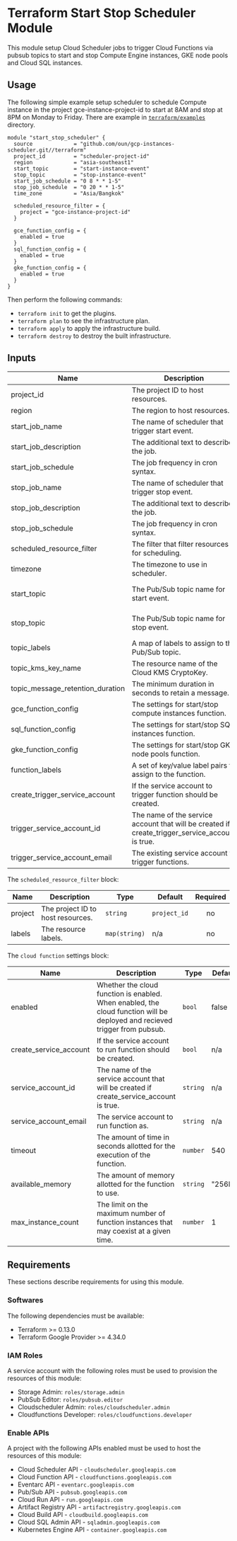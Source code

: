 # Terraform Start Stop Scheduler Module

This module setup Cloud Scheduler jobs to trigger Cloud Functions via pubsub topics to start and stop Compute Engine instances, GKE node pools and Cloud SQL instances.

## Usage

The following simple example setup scheduler to schedule Compute instance in the project gce-instance-project-id to start at 8AM and stop at 8PM on Monday to Friday. There are example in [`terraform/examples`](./terraform/examples/) directory.

```
module "start_stop_scheduler" {
  source             = "github.com/oun/gcp-instances-scheduler.git//terraform"
  project_id         = "scheduler-project-id"
  region             = "asia-southeast1"
  start_topic        = "start-instance-event"
  stop_topic         = "stop-instance-event"
  start_job_schedule = "0 8 * * 1-5"
  stop_job_schedule  = "0 20 * * 1-5"
  time_zone          = "Asia/Bangkok"

  scheduled_resource_filter = {
    project = "gce-instance-project-id"
  }

  gce_function_config = {
    enabled = true
  }
  sql_function_config = {
    enabled = true
  }
  gke_function_config = {
    enabled = true
  }
}
```

Then perform the following commands:

- `terraform init` to get the plugins.
- `terraform plan` to see the infrastructure plan.
- `terraform apply` to apply the infrastructure build.
- `terraform destroy` to destroy the built infrastructure.

## Inputs

| Name                             | Description                                                                                     | Type          | Default                | Required |
| -------------------------------- | ----------------------------------------------------------------------------------------------- | ------------- | ---------------------- | :------: |
| project_id                       | The project ID to host resources.                                                               | `string`      | n/a                    |   yes    |
| region                           | The region to host resources.                                                                   | `string`      | n/a                    |   yes    |
| start_job_name                   | The name of scheduler that trigger start event.                                                 | `string`      | "start-instances"      |   yes    |
| start_job_description            | The additional text to describe the job.                                                        | `string`      | ""                     |    no    |
| start_job_schedule               | The job frequency in cron syntax.                                                               | `string`      | n/a                    |   yes    |
| stop_job_name                    | The name of scheduler that trigger stop event.                                                  | `string`      | "stop-instances"       |    no    |
| stop_job_description             | The additional text to describe the job.                                                        | `string`      | ""                     |   yes    |
| stop_job_schedule                | The job frequency in cron syntax.                                                               | `string`      | n/a                    |    no    |
| scheduled_resource_filter        | The filter that filter resources for scheduling.                                                | `object`      | {}                     |    no    |
| timezone                         | The timezone to use in scheduler.                                                               | `string`      | "Etc/UTC"              |    no    |
| start_topic                      | The Pub/Sub topic name for start event.                                                         | `string`      | "start-instance-event" |    no    |
| stop_topic                       | The Pub/Sub topic name for stop event.                                                          | `string`      | "stop-instance-event"  |    no    |
| topic_labels                     | A map of labels to assign to the Pub/Sub topic.                                                 | `map(string)` | {}                     |    no    |
| topic_kms_key_name               | The resource name of the Cloud KMS CryptoKey.                                                   | `string`      | n/a                    |    no    |
| topic_message_retention_duration | The minimum duration in seconds to retain a message.                                            | `string`      | n/a                    |    no    |
| gce_function_config              | The settings for start/stop compute instances function.                                         | `object`      | n/a                    |    no    |
| sql_function_config              | The settings for start/stop SQL instances function.                                             | `object`      | n/a                    |    no    |
| gke_function_config              | The settings for start/stop GKE node pools function.                                            | `object`      | n/a                    |    no    |
| function_labels                  | A set of key/value label pairs to assign to the function.                                       | `map(string)` | {}                     |    no    |
| create_trigger_service_account   | If the service account to trigger function should be created.                                   | `bool`        | true                   |    no    |
| trigger_service_account_id       | The name of the service account that will be created if create_trigger_service_account is true. | `string`      | sa-start-stop-trigger  |    no    |
| trigger_service_account_email    | The existing service account to trigger functions.                                              | `string`      | n/a                    |    no    |

The `scheduled_resource_filter` block:

| Name    | Description                       | Type          | Default      | Required |
| ------- | --------------------------------- | ------------- | ------------ | :------: |
| project | The project ID to host resources. | `string`      | `project_id` |    no    |
| labels  | The resource labels.              | `map(string)` | n/a          |    no    |

The `cloud function` settings block:

| Name                   | Description                                                                                                                | Type     | Default | Required |
| ---------------------- | -------------------------------------------------------------------------------------------------------------------------- | -------- | ------- | :------: |
| enabled                | Whether the cloud function is enabled. When enabled, the cloud function will be deployed and recieved trigger from pubsub. | `bool`   | false   |   yes    |
| create_service_account | If the service account to run function should be created.                                                                  | `bool`   | n/a     |    no    |
| service_account_id     | The name of the service account that will be created if create_service_account is true.                                    | `string` | n/a     |    no    |
| service_account_email  | The service account to run function as.                                                                                    | `string` | n/a     |    no    |
| timeout                | The amount of time in seconds allotted for the execution of the function.                                                  | `number` | 540     |    no    |
| available_memory       | The amount of memory allotted for the function to use.                                                                     | `string` | "256M"  |    no    |
| max_instance_count     | The limit on the maximum number of function instances that may coexist at a given time.                                    | `number` | 1       |    no    |

## Requirements

These sections describe requirements for using this module.

### Softwares

The following dependencies must be available:

- Terraform >= 0.13.0
- Terraform Google Provider >= 4.34.0

### IAM Roles

A service account with the following roles must be used to provision the resources of this module:

- Storage Admin: `roles/storage.admin`
- PubSub Editor: `roles/pubsub.editor`
- Cloudscheduler Admin: `roles/cloudscheduler.admin`
- Cloudfunctions Developer: `roles/cloudfunctions.developer`

### Enable APIs

A project with the following APIs enabled must be used to host the resources of this module:

- Cloud Scheduler API - `cloudscheduler.googleapis.com`
- Cloud Function API - `cloudfunctions.googleapis.com`
- Eventarc API - `eventarc.googleapis.com`
- Pub/Sub API - `pubsub.googleapis.com`
- Cloud Run API - `run.googleapis.com`
- Artifact Registry API - `artifactregistry.googleapis.com`
- Cloud Build API - `cloudbuild.googleapis.com`
- Cloud SQL Admin API - `sqladmin.googleapis.com`
- Kubernetes Engine API - `container.googleapis.com`
